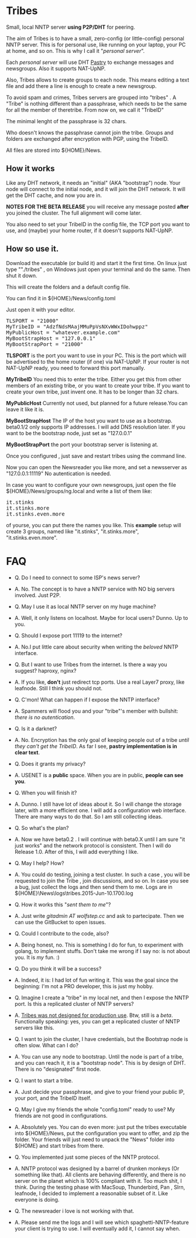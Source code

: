 # Tribes
Small, local NNTP server **using P2P/DHT**  for peering.

The aim of Tribes is to have a small, zero-config (or little-config) personal NNTP
server. This is for personal use, like running on your laptop,  your PC at home, and so on.
This is why I call it "_personal server_".

Each _personal server_ will use DHT [Pastry](http://en.wikipedia.org/wiki/Pastry_%28DHT%29)
to exchange messages and newsgroups. Also it supports NAT-UpNP.

Also, Tribes allows to create groups to each node. This means editing a text file
and add there a line is enough to create a new newsgroup. 

To avoid spam and crimes, Tribes servers are grouped into "tribes" . A "Tribe" is nothing
different than a passphrase, which needs to be the same for all the member of theretribe.
From now on, we call it "TribeID"

The minimal lenght of the passphrase is 32 chars.

Who doesn't knows the passphrase cannot join the tribe. Groups and folders are exchanged
after encryption with PGP, using the TribeID.

All files are stored into ${HOME}/News. 

## How it works 

Like any DHT network, it needs an "initial" (AKA "bootstrap") node. Your node
will connect to the initial node, and it will join the DHT network. It will get
the DHT cache, and now you are in.

**NOTES FOR THE BETA RELEASE** you will receive any message posted **after** you joined
the cluster. The full alignment will come later.

You also need to set your TribeID in the config file, the TCP port you want to use,
and (maybe) your home router, if it doesn't supports NAT-UpNP.

## How so use it.

Download the executable (or build it) and start it the first time.
On linux just type ""./tribes" , on Windows just open your terminal and do the same.
Then shut it down.

This will create the folders and a default config file.

You can find it in ${HOME}/News/config.toml

Just open it with your editor.

<pre>
TLSPORT = "21000"
MyTribeID = "AdzfNdsMAajMMuPpVsNXvWWxIDohwppz"
MyPublicHost = "whatever.example.com"
MyBootStrapHost = "127.0.0.1"
MyBootStrapPort = "21000"
</pre>

**TLSPORT** is the port you want to use in your PC. This is the port which
will be advertised to the home router (if one) via NAT-UpNP. If your router
is not NAT-UpNP ready, you need to forward this port manually.

**MyTribeID** You need this to enter the tribe. Either you get this from other members
of an existing tribe, or you want to create your tribe. If you want to create your
own tribe, just invent one. It has to be longer than 32 chars.

**MyPublicHost** Currently not used, but planned for a future release.You can leave it 
like it is.

**MyBootStrapHost** The IP of the host you want to use as a bootstrap. beta0.1/2 only
supports IP addresses. I will add DNS resolution later. If you want to be the bootstrap
node, just set as "127.0.0.1"

**MyBootStrapPort** the port your bootstrap server is listening at. 

Once you configured , just save and restart tribes using the command line.

Now you can open the Newsreader you like more, and set a newsserver as "127.0.0.1:11119"
No autentication is needed.

In case you want to configure your own newsgroups, just open the file ${HOME}/News/groups/ng.local
and write  a list of them like:

<pre>
it.stinks
it.stinks.more
it.stinks.even.more
</pre>

of yourse, you can put there the names you like. This **example** setup will create 3 groups,
named like "it.stinks", "it.stinks.more", "it.stinks.even.more". 

# FAQ

- Q. Do I need to connect to some ISP's news server?
- A. No. The concept is to have a NNTP service with NO big servers involved. Just P2P.

- Q. May I use it as local NNTP server on my huge machine?
- A. Well, it only listens on localhost. Maybe for local users? Dunno. Up to you.

- Q. Should I expose port 11119 to the internet?
- A. No.I put little care about security when writing the _beloved_ NNTP interface.

- Q. But I want to use Tribes from the internet. Is there a way you suggest? haproxy, nginx?
- A. If you like, **don't** just redirect tcp ports. Use a real Layer7 proxy, like leafnode. Still I think you should not.

- Q. C'mon! What can happen if I expose the NNTP interface?
- A. Spammers will flood you and your "tribe"'s member with bullshit: _there is no autentication_.

- Q. Is it a darknet?
- A. No. Encryption has the only goal of keeping people out of a tribe _until they can't get the TribeID_. As far I see, **pastry implementation is in clear text**.

- Q. Does it grants my privacy?
- A. USENET is a **public** space. When you are in public, **people can see you**.

- Q. When you will finish it?
- A. Dunno. I still have lot of ideas about it. So I will change the storage later, with a more efficient one. I will add a configuration web interface. There are many ways to do that. So I am still collecting ideas.

- Q. So what's the plan?
- A. Now we have beta0.2 . I will continue with beta0.X until I am sure "it just works" and the network protocol is consistent. Then I will do Release 1.0. After of this, I will add  everything I like.

- Q. May I help? How?
- A. You could do testing, joining a test cluster. In such a case , you will be requested to join the Tribe , join discussions, and so on. In case you see a bug, just collect the logs and then send them to me. Logs are in ${HOME}\News\logs\tribes.2015-Jun-10.1700.log

- Q. How it works this "_sent them to me_"?
- A. Just write _gitadmin AT wolfstep.cc_ and ask to partecipate. Then we can use the GitBucket to open issues.

- Q. Could I contribute to the code, also?
- A. Being honest, no. This is something I do for fun, to experiment with golang, to implement stuffs. Don't take me wrong if I say no: is not about you. It is _my_ fun. :)

- Q. Do you think it will be a success?
- A. Indeed, it is: I had lot of fun writing it. This was the goal since the beginning: I'm  not a PRO developer,  this is just my hobby.

- Q. Imagine I create a "tribe" in my local net, and then I expose the NNTP port. Is this a replicated cluster of NNTP servers?
- A. <u>Tribes was not designed for production use</u>. Btw, still is a _beta_. Functionally speaking: yes, you can get a replicated cluster of NNTP servers like this.

- Q. I want to join the cluster, I have credentials, but the Bootstrap node is often slow. What can I do?
- A. You can use any node to bootstrap. Until the node is part of a tribe, and you can reach it, it is a "bootstrap node". This is by design of DHT. There is no "designated" first node.

- Q. I want to start a tribe.
- A. Just decide your passphrase, and give to your friend your public IP, your port, and the TribeID itself. 

- Q. May I give my friends the whole "config.toml" ready to use? My friends are not good in configurations.
- A. Absolutely yes. You can do even more: just put the tribes executable into ${HOME}/News, put the configuration you want to offer, and zip the folder. Your friends will just need to unpack the "News" folder into ${HOME} and start tribes from there.

- Q. You implemented just some pieces of the NNTP protocol.
- A. NNTP protocol was designed by a barrel of drunken monkeys (Or something like that). All clients are behaving differently, and there is no server on the planet which is 100% compliant with it. Too much shit, I think. During the testing phase with MacSoup, Thunderbird, Pan , Slrn, leafnode,  I decided to implement a reasonable subset of it. Like everyone is doing.

- Q. The newsreader i love is not working with that.
- A. Please send me the logs and I will see which spaghetti-NNTP-feature your client is trying to use. I will eventually add it,  I cannot say when.



